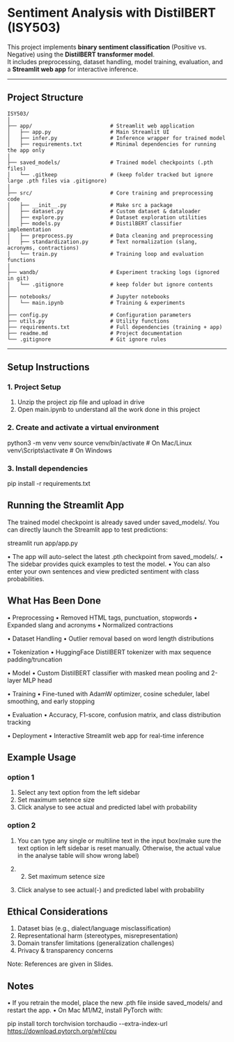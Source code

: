 #  Sentiment Analysis with DistilBERT (ISY503)

This project implements **binary sentiment classification** (Positive vs. Negative) using the **DistilBERT transformer model**.  
It includes preprocessing, dataset handling, model training, evaluation, and a **Streamlit web app** for interactive inference.

---

## Project Structure
```
ISY503/
│
├── app/                         # Streamlit web application
│   ├── app.py                   # Main Streamlit UI
│   ├── infer.py                 # Inference wrapper for trained model
│   ├── requirements.txt         # Minimal dependencies for running the app only
│
├── saved_models/                # Trained model checkpoints (.pth files)
│   └── .gitkeep                 # (keep folder tracked but ignore large .pth files via .gitignore)
│
├── src/                         # Core training and preprocessing code
│   ├── __init__.py              # Make src a package
│   ├── dataset.py               # Custom dataset & dataloader
│   ├── explore.py               # Dataset exploration utilities
│   ├── models.py                # DistilBERT classifier implementation
│   ├── preprocess.py            # Data cleaning and preprocessing
│   ├── standardization.py       # Text normalization (slang, acronyms, contractions)
│   └── train.py                 # Training loop and evaluation functions
│
├── wandb/                       # Experiment tracking logs (ignored in git)
│   └── .gitignore               # keep folder but ignore contents
│
├── notebooks/                   # Jupyter notebooks
│   └── main.ipynb               # Training & experiments
│
├── config.py                    # Configuration parameters
├── utils.py                     # Utility functions
├── requirements.txt             # Full dependencies (training + app)
├── readme.md                    # Project documentation
└── .gitignore                   # Git ignore rules

```

---

##  Setup Instructions

### 1. Project Setup
1. Unzip the project zip file and upload in drive
2. Open main.ipynb to understand all the work done in this project

### 2. Create and activate a virtual environment
python3 -m venv venv
source venv/bin/activate   # On Mac/Linux
venv\Scripts\activate      # On Windows

### 3. Install dependencies
pip install -r requirements.txt


## Running the Streamlit App

The trained model checkpoint is already saved under saved_models/.
You can directly launch the Streamlit app to test predictions:

streamlit run app/app.py

•	The app will auto-select the latest .pth checkpoint from saved_models/.
•	The sidebar provides quick examples to test the model.
•	You can also enter your own sentences and view predicted sentiment with class probabilities.


## What Has Been Done
•	Preprocessing
	•	Removed HTML tags, punctuation, stopwords
	•	Expanded slang and acronyms
	•	Normalized contractions


•	Dataset Handling
	•	Outlier removal based on word length distributions
	
    
•	Tokenization
	•	HuggingFace DistilBERT tokenizer with max sequence padding/truncation
	
    
•	Model
	•	Custom DistilBERT classifier with masked mean pooling and 2-layer MLP head
	
    
•	Training
	•	Fine-tuned with AdamW optimizer, cosine scheduler, label smoothing, and early stopping
	
    
•	Evaluation
	•	Accuracy, F1-score, confusion matrix, and class distribution tracking
	
    
•	Deployment
	•	Interactive Streamlit web app for real-time inference



## Example Usage

### option 1
1. Select any text option from the left sidebar
2. Set maximum setence size
3. Click analyse to see actual and predicted label with probability

### option 2
1. You can type any single or multiline text in the input box(make sure the text option in left sidebar is reset manually. Otherwise, the actual value in the analyse table will show wrong label)

2. 2. Set maximum setence size
3. Click analyse to see actual(-) and predicted label with probability

## Ethical Considerations
1. Dataset bias (e.g., dialect/language misclassification)
2. Representational harm (stereotypes, misrepresentation)
3. Domain transfer limitations (generalization challenges)
4. Privacy & transparency concerns

Note: References are given in Slides.

## Notes
•	If you retrain the model, place the new .pth file inside saved_models/ and restart the app.
•	On Mac M1/M2, install PyTorch with:

pip install torch torchvision torchaudio --extra-index-url https://download.pytorch.org/whl/cpu
